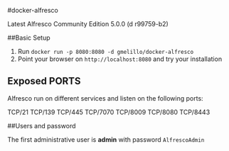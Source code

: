 #docker-alfresco

Latest Alfresco Community Edition 5.0.0 (d r99759-b2)

##Basic Setup

1. Run `docker run -p 8080:8080 -d gmelillo/docker-alfresco`
2. Point your browser on `http://localhost:8080` and try your installation

## Exposed PORTS

Alfresco run on different services and listen on the following ports:

TCP/21
TCP/139
TCP/445
TCP/7070
TCP/8009
TCP/8080
TCP/8443

##Users and password

The first administrative user is **admin** with password `AlfrescoAdmin`

